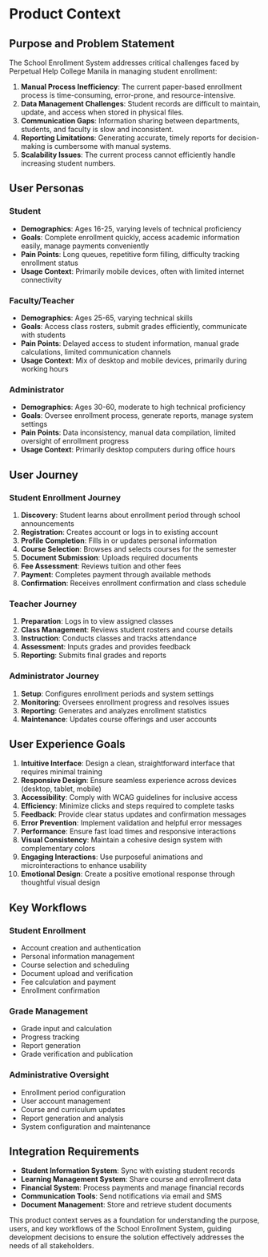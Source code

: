# Product Context

## Purpose and Problem Statement

The School Enrollment System addresses critical challenges faced by Perpetual Help College Manila in managing student enrollment:

1. **Manual Process Inefficiency**: The current paper-based enrollment process is time-consuming, error-prone, and resource-intensive.
2. **Data Management Challenges**: Student records are difficult to maintain, update, and access when stored in physical files.
3. **Communication Gaps**: Information sharing between departments, students, and faculty is slow and inconsistent.
4. **Reporting Limitations**: Generating accurate, timely reports for decision-making is cumbersome with manual systems.
5. **Scalability Issues**: The current process cannot efficiently handle increasing student numbers.

## User Personas

### Student

- **Demographics**: Ages 16-25, varying levels of technical proficiency
- **Goals**: Complete enrollment quickly, access academic information easily, manage payments conveniently
- **Pain Points**: Long queues, repetitive form filling, difficulty tracking enrollment status
- **Usage Context**: Primarily mobile devices, often with limited internet connectivity

### Faculty/Teacher

- **Demographics**: Ages 25-65, varying technical skills
- **Goals**: Access class rosters, submit grades efficiently, communicate with students
- **Pain Points**: Delayed access to student information, manual grade calculations, limited communication channels
- **Usage Context**: Mix of desktop and mobile devices, primarily during working hours

### Administrator

- **Demographics**: Ages 30-60, moderate to high technical proficiency
- **Goals**: Oversee enrollment process, generate reports, manage system settings
- **Pain Points**: Data inconsistency, manual data compilation, limited oversight of enrollment progress
- **Usage Context**: Primarily desktop computers during office hours

## User Journey

### Student Enrollment Journey

1. **Discovery**: Student learns about enrollment period through school announcements
2. **Registration**: Creates account or logs in to existing account
3. **Profile Completion**: Fills in or updates personal information
4. **Course Selection**: Browses and selects courses for the semester
5. **Document Submission**: Uploads required documents
6. **Fee Assessment**: Reviews tuition and other fees
7. **Payment**: Completes payment through available methods
8. **Confirmation**: Receives enrollment confirmation and class schedule

### Teacher Journey

1. **Preparation**: Logs in to view assigned classes
2. **Class Management**: Reviews student rosters and course details
3. **Instruction**: Conducts classes and tracks attendance
4. **Assessment**: Inputs grades and provides feedback
5. **Reporting**: Submits final grades and reports

### Administrator Journey

1. **Setup**: Configures enrollment periods and system settings
2. **Monitoring**: Oversees enrollment progress and resolves issues
3. **Reporting**: Generates and analyzes enrollment statistics
4. **Maintenance**: Updates course offerings and user accounts

## User Experience Goals

1. **Intuitive Interface**: Design a clean, straightforward interface that requires minimal training
2. **Responsive Design**: Ensure seamless experience across devices (desktop, tablet, mobile)
3. **Accessibility**: Comply with WCAG guidelines for inclusive access
4. **Efficiency**: Minimize clicks and steps required to complete tasks
5. **Feedback**: Provide clear status updates and confirmation messages
6. **Error Prevention**: Implement validation and helpful error messages
7. **Performance**: Ensure fast load times and responsive interactions
8. **Visual Consistency**: Maintain a cohesive design system with complementary colors
9. **Engaging Interactions**: Use purposeful animations and microinteractions to enhance usability
10. **Emotional Design**: Create a positive emotional response through thoughtful visual design

## Key Workflows

### Student Enrollment

- Account creation and authentication
- Personal information management
- Course selection and scheduling
- Document upload and verification
- Fee calculation and payment
- Enrollment confirmation

### Grade Management

- Grade input and calculation
- Progress tracking
- Report generation
- Grade verification and publication

### Administrative Oversight

- Enrollment period configuration
- User account management
- Course and curriculum updates
- Report generation and analysis
- System configuration and maintenance

## Integration Requirements

- **Student Information System**: Sync with existing student records
- **Learning Management System**: Share course and enrollment data
- **Financial System**: Process payments and manage financial records
- **Communication Tools**: Send notifications via email and SMS
- **Document Management**: Store and retrieve student documents

This product context serves as a foundation for understanding the purpose, users, and key workflows of the School Enrollment System, guiding development decisions to ensure the solution effectively addresses the needs of all stakeholders.

